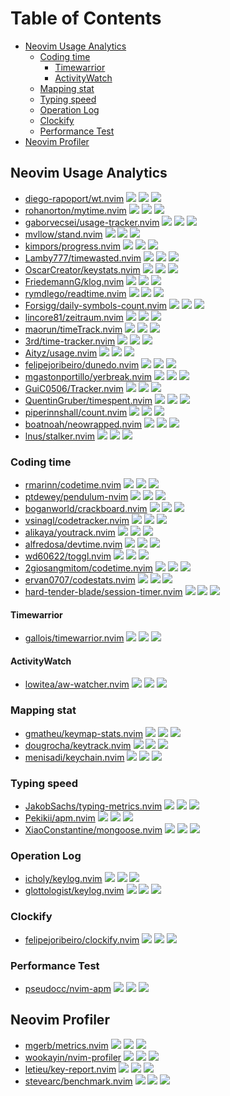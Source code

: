 # Table of Contents

<!-- toc -->

- [Neovim Usage Analytics](#neovim-usage-analytics)
  * [Coding time](#coding-time)
    + [Timewarrior](#timewarrior)
    + [ActivityWatch](#activitywatch)
  * [Mapping stat](#mapping-stat)
  * [Typing speed](#typing-speed)
  * [Operation Log](#operation-log)
  * [Clockify](#clockify)
  * [Performance Test](#performance-test)
- [Neovim Profiler](#neovim-profiler)

<!-- tocstop -->

## Neovim Usage Analytics

- [diego-rapoport/wt.nvim](https://github.com/diego-rapoport/wt.nvim) ![](https://img.shields.io/github/stars/diego-rapoport/wt.nvim) ![](https://img.shields.io/github/last-commit/diego-rapoport/wt.nvim) ![](https://img.shields.io/github/commit-activity/y/diego-rapoport/wt.nvim)
- [rohanorton/mytime.nvim](https://github.com/rohanorton/mytime.nvim) ![](https://img.shields.io/github/stars/rohanorton/mytime.nvim) ![](https://img.shields.io/github/last-commit/rohanorton/mytime.nvim) ![](https://img.shields.io/github/commit-activity/y/rohanorton/mytime.nvim)
- [gaborvecsei/usage-tracker.nvim](https://github.com/gaborvecsei/usage-tracker.nvim) ![](https://img.shields.io/github/stars/gaborvecsei/usage-tracker.nvim) ![](https://img.shields.io/github/last-commit/gaborvecsei/usage-tracker.nvim) ![](https://img.shields.io/github/commit-activity/y/gaborvecsei/usage-tracker.nvim)
- [mvllow/stand.nvim](https://github.com/mvllow/stand.nvim) ![](https://img.shields.io/github/stars/mvllow/stand.nvim) ![](https://img.shields.io/github/last-commit/mvllow/stand.nvim) ![](https://img.shields.io/github/commit-activity/y/mvllow/stand.nvim)
- [kimpors/progress.nvim](https://github.com/kimpors/progress.nvim) ![](https://img.shields.io/github/stars/kimpors/progress.nvim) ![](https://img.shields.io/github/last-commit/kimpors/progress.nvim) ![](https://img.shields.io/github/commit-activity/y/kimpors/progress.nvim)
- [Lamby777/timewasted.nvim](https://github.com/Lamby777/timewasted.nvim) ![](https://img.shields.io/github/stars/Lamby777/timewasted.nvim) ![](https://img.shields.io/github/last-commit/Lamby777/timewasted.nvim) ![](https://img.shields.io/github/commit-activity/y/Lamby777/timewasted.nvim)
- [OscarCreator/keystats.nvim](https://github.com/OscarCreator/keystats.nvim) ![](https://img.shields.io/github/stars/OscarCreator/keystats.nvim) ![](https://img.shields.io/github/last-commit/OscarCreator/keystats.nvim) ![](https://img.shields.io/github/commit-activity/y/OscarCreator/keystats.nvim)
- [FriedemannG/klog.nvim](https://github.com/FriedemannG/klog.nvim) ![](https://img.shields.io/github/stars/FriedemannG/klog.nvim) ![](https://img.shields.io/github/last-commit/FriedemannG/klog.nvim) ![](https://img.shields.io/github/commit-activity/y/FriedemannG/klog.nvim)
- [rymdlego/readtime.nvim](https://github.com/rymdlego/readtime.nvim) ![](https://img.shields.io/github/stars/rymdlego/readtime.nvim) ![](https://img.shields.io/github/last-commit/rymdlego/readtime.nvim) ![](https://img.shields.io/github/commit-activity/y/rymdlego/readtime.nvim)
- [Forsigg/daily-symbols-count.nvim](https://github.com/Forsigg/daily-symbols-count.nvim) ![](https://img.shields.io/github/stars/Forsigg/daily-symbols-count.nvim) ![](https://img.shields.io/github/last-commit/Forsigg/daily-symbols-count.nvim) ![](https://img.shields.io/github/commit-activity/y/Forsigg/daily-symbols-count.nvim)
- [lincore81/zeitraum.nvim](https://github.com/lincore81/zeitraum.nvim) ![](https://img.shields.io/github/stars/lincore81/zeitraum.nvim) ![](https://img.shields.io/github/last-commit/lincore81/zeitraum.nvim) ![](https://img.shields.io/github/commit-activity/y/lincore81/zeitraum.nvim)
- [maorun/timeTrack.nvim](https://github.com/maorun/timeTrack.nvim) ![](https://img.shields.io/github/stars/maorun/timeTrack.nvim) ![](https://img.shields.io/github/last-commit/maorun/timeTrack.nvim) ![](https://img.shields.io/github/commit-activity/y/maorun/timeTrack.nvim)
- [3rd/time-tracker.nvim](https://github.com/3rd/time-tracker.nvim) ![](https://img.shields.io/github/stars/3rd/time-tracker.nvim) ![](https://img.shields.io/github/last-commit/3rd/time-tracker.nvim) ![](https://img.shields.io/github/commit-activity/y/3rd/time-tracker.nvim)
- [Aityz/usage.nvim](https://github.com/Aityz/usage.nvim) ![](https://img.shields.io/github/stars/Aityz/usage.nvim) ![](https://img.shields.io/github/last-commit/Aityz/usage.nvim) ![](https://img.shields.io/github/commit-activity/y/Aityz/usage.nvim)
- [felipejoribeiro/dunedo.nvim](https://github.com/felipejoribeiro/dunedo.nvim) ![](https://img.shields.io/github/stars/felipejoribeiro/dunedo.nvim) ![](https://img.shields.io/github/last-commit/felipejoribeiro/dunedo.nvim) ![](https://img.shields.io/github/commit-activity/y/felipejoribeiro/dunedo.nvim)
- [mgastonportillo/yerbreak.nvim](https://github.com/mgastonportillo/yerbreak.nvim) ![](https://img.shields.io/github/stars/mgastonportillo/yerbreak.nvim) ![](https://img.shields.io/github/last-commit/mgastonportillo/yerbreak.nvim) ![](https://img.shields.io/github/commit-activity/y/mgastonportillo/yerbreak.nvim)
- [GuiC0506/Tracker.nvim](https://github.com/GuiC0506/Tracker.nvim) ![](https://img.shields.io/github/stars/GuiC0506/Tracker.nvim) ![](https://img.shields.io/github/last-commit/GuiC0506/Tracker.nvim) ![](https://img.shields.io/github/commit-activity/y/GuiC0506/Tracker.nvim)
- [QuentinGruber/timespent.nvim](https://github.com/QuentinGruber/timespent.nvim) ![](https://img.shields.io/github/stars/QuentinGruber/timespent.nvim) ![](https://img.shields.io/github/last-commit/QuentinGruber/timespent.nvim) ![](https://img.shields.io/github/commit-activity/y/QuentinGruber/timespent.nvim)
- [piperinnshall/count.nvim](https://github.com/piperinnshall/count.nvim) ![](https://img.shields.io/github/stars/piperinnshall/count.nvim) ![](https://img.shields.io/github/last-commit/piperinnshall/count.nvim) ![](https://img.shields.io/github/commit-activity/y/piperinnshall/count.nvim)
- [boatnoah/neowrapped.nvim](https://github.com/boatnoah/neowrapped.nvim) ![](https://img.shields.io/github/stars/boatnoah/neowrapped.nvim) ![](https://img.shields.io/github/last-commit/boatnoah/neowrapped.nvim) ![](https://img.shields.io/github/commit-activity/y/boatnoah/neowrapped.nvim)
- [lnus/stalker.nvim](https://github.com/lnus/stalker.nvim) ![](https://img.shields.io/github/stars/lnus/stalker.nvim) ![](https://img.shields.io/github/last-commit/lnus/stalker.nvim) ![](https://img.shields.io/github/commit-activity/y/lnus/stalker.nvim)

### Coding time

- [rmarinn/codetime.nvim](https://github.com/rmarinn/codetime.nvim) ![](https://img.shields.io/github/stars/rmarinn/codetime.nvim) ![](https://img.shields.io/github/last-commit/rmarinn/codetime.nvim) ![](https://img.shields.io/github/commit-activity/y/rmarinn/codetime.nvim)
- [ptdewey/pendulum-nvim](https://github.com/ptdewey/pendulum-nvim) ![](https://img.shields.io/github/stars/ptdewey/pendulum-nvim) ![](https://img.shields.io/github/last-commit/ptdewey/pendulum-nvim) ![](https://img.shields.io/github/commit-activity/y/ptdewey/pendulum-nvim)
- [boganworld/crackboard.nvim](https://github.com/boganworld/crackboard.nvim) ![](https://img.shields.io/github/stars/boganworld/crackboard.nvim) ![](https://img.shields.io/github/last-commit/boganworld/crackboard.nvim) ![](https://img.shields.io/github/commit-activity/y/boganworld/crackboard.nvim)
- [vsinagl/codetracker.nvim](https://github.com/vsinagl/codetracker.nvim) ![](https://img.shields.io/github/stars/vsinagl/codetracker.nvim) ![](https://img.shields.io/github/last-commit/vsinagl/codetracker.nvim) ![](https://img.shields.io/github/commit-activity/y/vsinagl/codetracker.nvim)
- [alikaya/youtrack.nvim](https://github.com/alikaya/youtrack.nvim) ![](https://img.shields.io/github/stars/alikaya/youtrack.nvim) ![](https://img.shields.io/github/last-commit/alikaya/youtrack.nvim) ![](https://img.shields.io/github/commit-activity/y/alikaya/youtrack.nvim)
- [alfredosa/devtime.nvim](https://github.com/alfredosa/devtime.nvim) ![](https://img.shields.io/github/stars/alfredosa/devtime.nvim) ![](https://img.shields.io/github/last-commit/alfredosa/devtime.nvim) ![](https://img.shields.io/github/commit-activity/y/alfredosa/devtime.nvim)
- [wd60622/toggl.nvim](https://github.com/wd60622/toggl.nvim) ![](https://img.shields.io/github/stars/wd60622/toggl.nvim) ![](https://img.shields.io/github/last-commit/wd60622/toggl.nvim) ![](https://img.shields.io/github/commit-activity/y/wd60622/toggl.nvim)
- [2giosangmitom/codetime.nvim](https://github.com/2giosangmitom/codetime.nvim) ![](https://img.shields.io/github/stars/2giosangmitom/codetime.nvim) ![](https://img.shields.io/github/last-commit/2giosangmitom/codetime.nvim) ![](https://img.shields.io/github/commit-activity/y/2giosangmitom/codetime.nvim)
- [ervan0707/codestats.nvim](https://github.com/ervan0707/codestats.nvim) ![](https://img.shields.io/github/stars/ervan0707/codestats.nvim) ![](https://img.shields.io/github/last-commit/ervan0707/codestats.nvim) ![](https://img.shields.io/github/commit-activity/y/ervan0707/codestats.nvim)
- [hard-tender-blade/session-timer.nvim](https://github.com/hard-tender-blade/session-timer.nvim) ![](https://img.shields.io/github/stars/hard-tender-blade/session-timer.nvim) ![](https://img.shields.io/github/last-commit/hard-tender-blade/session-timer.nvim) ![](https://img.shields.io/github/commit-activity/y/hard-tender-blade/session-timer.nvim)

#### Timewarrior

- [gallois/timewarrior.nvim](https://github.com/gallois/timewarrior.nvim) ![](https://img.shields.io/github/stars/gallois/timewarrior.nvim) ![](https://img.shields.io/github/last-commit/gallois/timewarrior.nvim) ![](https://img.shields.io/github/commit-activity/y/gallois/timewarrior.nvim)

#### ActivityWatch

- [lowitea/aw-watcher.nvim](https://github.com/lowitea/aw-watcher.nvim) ![](https://img.shields.io/github/stars/lowitea/aw-watcher.nvim) ![](https://img.shields.io/github/last-commit/lowitea/aw-watcher.nvim) ![](https://img.shields.io/github/commit-activity/y/lowitea/aw-watcher.nvim)

### Mapping stat

- [gmatheu/keymap-stats.nvim](https://github.com/gmatheu/keymap-stats.nvim) ![](https://img.shields.io/github/stars/gmatheu/keymap-stats.nvim) ![](https://img.shields.io/github/last-commit/gmatheu/keymap-stats.nvim) ![](https://img.shields.io/github/commit-activity/y/gmatheu/keymap-stats.nvim)
- [dougrocha/keytrack.nvim](https://github.com/dougrocha/keytrack.nvim) ![](https://img.shields.io/github/stars/dougrocha/keytrack.nvim) ![](https://img.shields.io/github/last-commit/dougrocha/keytrack.nvim) ![](https://img.shields.io/github/commit-activity/y/dougrocha/keytrack.nvim)
- [menisadi/keychain.nvim](https://github.com/menisadi/keychain.nvim) ![](https://img.shields.io/github/stars/menisadi/keychain.nvim) ![](https://img.shields.io/github/last-commit/menisadi/keychain.nvim) ![](https://img.shields.io/github/commit-activity/y/menisadi/keychain.nvim)

### Typing speed

- [JakobSachs/typing-metrics.nvim](https://github.com/JakobSachs/typing-metrics.nvim) ![](https://img.shields.io/github/stars/JakobSachs/typing-metrics.nvim) ![](https://img.shields.io/github/last-commit/JakobSachs/typing-metrics.nvim) ![](https://img.shields.io/github/commit-activity/y/JakobSachs/typing-metrics.nvim)
- [Pekikii/apm.nvim](https://github.com/Pekikii/apm.nvim) ![](https://img.shields.io/github/stars/Pekikii/apm.nvim) ![](https://img.shields.io/github/last-commit/Pekikii/apm.nvim) ![](https://img.shields.io/github/commit-activity/y/Pekikii/apm.nvim)
- [XiaoConstantine/mongoose.nvim](https://github.com/XiaoConstantine/mongoose.nvim) ![](https://img.shields.io/github/stars/XiaoConstantine/mongoose.nvim) ![](https://img.shields.io/github/last-commit/XiaoConstantine/mongoose.nvim) ![](https://img.shields.io/github/commit-activity/y/XiaoConstantine/mongoose.nvim)

### Operation Log

- [icholy/keylog.nvim](https://github.com/icholy/keylog.nvim) ![](https://img.shields.io/github/stars/icholy/keylog.nvim) ![](https://img.shields.io/github/last-commit/icholy/keylog.nvim) ![](https://img.shields.io/github/commit-activity/y/icholy/keylog.nvim)
- [glottologist/keylog.nvim](https://github.com/glottologist/keylog.nvim) ![](https://img.shields.io/github/stars/glottologist/keylog.nvim) ![](https://img.shields.io/github/last-commit/glottologist/keylog.nvim) ![](https://img.shields.io/github/commit-activity/y/glottologist/keylog.nvim)

### Clockify

- [felipejoribeiro/clockify.nvim](https://github.com/felipejoribeiro/clockify.nvim) ![](https://img.shields.io/github/stars/felipejoribeiro/clockify.nvim) ![](https://img.shields.io/github/last-commit/felipejoribeiro/clockify.nvim) ![](https://img.shields.io/github/commit-activity/y/felipejoribeiro/clockify.nvim)

### Performance Test

- [pseudocc/nvim-apm](https://github.com/pseudocc/nvim-apm) ![](https://img.shields.io/github/stars/pseudocc/nvim-apm) ![](https://img.shields.io/github/last-commit/pseudocc/nvim-apm) ![](https://img.shields.io/github/commit-activity/y/pseudocc/nvim-apm)

## Neovim Profiler

- [mgerb/metrics.nvim](https://github.com/mgerb/metrics.nvim) ![](https://img.shields.io/github/stars/mgerb/metrics.nvim) ![](https://img.shields.io/github/last-commit/mgerb/metrics.nvim) ![](https://img.shields.io/github/commit-activity/y/mgerb/metrics.nvim)
- [wookayin/nvim-profiler](https://github.com/wookayin/nvim-profiler) ![](https://img.shields.io/github/stars/wookayin/nvim-profiler) ![](https://img.shields.io/github/last-commit/wookayin/nvim-profiler) ![](https://img.shields.io/github/commit-activity/y/wookayin/nvim-profiler)
- [letieu/key-report.nvim](https://github.com/letieu/key-report.nvim) ![](https://img.shields.io/github/stars/letieu/key-report.nvim) ![](https://img.shields.io/github/last-commit/letieu/key-report.nvim) ![](https://img.shields.io/github/commit-activity/y/letieu/key-report.nvim)
- [stevearc/benchmark.nvim](https://github.com/stevearc/benchmark.nvim) ![](https://img.shields.io/github/stars/stevearc/benchmark.nvim) ![](https://img.shields.io/github/last-commit/stevearc/benchmark.nvim) ![](https://img.shields.io/github/commit-activity/y/stevearc/benchmark.nvim)
